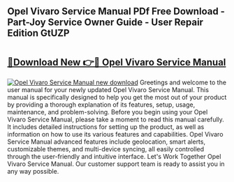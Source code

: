 ## Opel Vivaro Service Manual PDf Free Download - Part-Joy Service Owner Guide - User Repair Edition GtUZP

# <h2><a href="http://cf10236.oget.top/?id=Opel+Vivaro+Service+Manual">🔗Download New 👉🔴 Opel Vivaro Service Manual</a></h2>

[![Opel Vivaro Service Manual new download](https://i.imgur.com/5g1atiW.png)](http://cf10236.oget.top/?id=Opel+Vivaro+Service+Manual)
Greetings and welcome to the user manual for your newly updated Opel Vivaro Service Manual. This manual is specifically designed to help you get the most out of your product by providing a thorough explanation of its features, setup, usage, maintenance, and problem-solving. Before you begin using your Opel Vivaro Service Manual, please take a moment to read this manual carefully. It includes detailed instructions for setting up the product, as well as information on how to use its various features and capabilities. Opel Vivaro Service Manual advanced features include geolocation, smart alerts, customizable themes, and multi-device syncing, all easily controlled through the user-friendly and intuitive interface. Let's Work Together Opel Vivaro Service Manual. Our customer support team is ready to assist you in any way possible.
